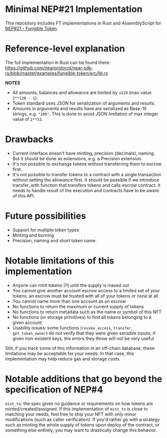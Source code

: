# Minimal NEP#21 Implementation

This repository includes FT implementations in Rust and AssemblyScript for [NEP#21 - Fungible Token](https://github.com/nearprotocol/NEPs/blob/master/specs/Standards/Tokens/FungibleToken.md)

# Reference-level explanation

The full implementation in Rust can be found there: https://github.com/nearprotocol/near-sdk-rs/blob/master/examples/fungible-token/src/lib.rs

**NOTES**

- All amounts, balances and allowance are limited by `u128` (max value `2**128 - 1`).
- Token standard uses JSON for serialization of arguments and results.
- Amounts in arguments and results have are serialized as Base-10 strings, e.g. `"100"`. This is done to avoid JSON limitation of max integer value of `2**53`.

# Drawbacks

- Current interface doesn't have minting, precision (decimals), naming. But it should be done as extensions, e.g. a Precision extension.
- It's not possible to exchange tokens without transferring them to escrow first.
- It's not possible to transfer tokens to a contract with a single transaction without setting the allowance first. It should be possible if we introduce transfer_with function that transfers tokens and calls escrow contract. It needs to handle result of the execution and contracts have to be aware of this API.

# Future possibilities

- Support for multiple token types
- Minting and burning
- Precision, naming and short token name.

# Notable limitations of this implementation

- Anyone can mint tokens (!!) until the supply is maxed out
- You cannot give another account escrow access to a limited set of your tokens; an escrow must be trusted with all of your tokens or none at all
- You cannot name more than one account as an escrow
- No functions to return the maximum or current supply of tokens
- No functions to return metadata such as the name or symbol of this NFT
- No functions (or storage primitives) to find all tokens belonging to a given account
- Usability issues: some functions (`revoke_access`, `transfer`, `get_token_owner`) do not verify that they were given sensible inputs; if given non-existent keys, the errors they throw will not be very useful

Still, if you track some of this information in an off-chain database, these limitations may be acceptable for your needs. In that case, this implementation may help reduce gas and storage costs.

# Notable additions that go beyond the specification of NEP#4

`mint_to`: the spec gives no guidance or requirements on how tokens are minted/created/assigned. If this implementation of `mint_to` is close to matching your needs, feel free to ship your NFT with only minor modifications (such as caller verification). If you'd rather go with a strategy such as minting the whole supply of tokens upon deploy of the contract, or something else entirely, you may want to drastically change this behavior.
